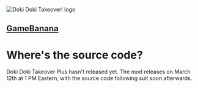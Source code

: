 ![Doki Doki Takeover! logo](https://cdn.discordapp.com/attachments/870479539908796416/1072437355564245053/DokiTakeoverPlusLogo.png)

## **[GameBanana](https://gamebanana.com/mods/47364)**

# Where's the source code?

Doki Doki Takeover Plus hasn't released yet. The mod releases on March 12th at 1 PM Eastern, with the source code following suit soon afterwards.

